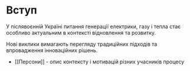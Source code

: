 # Вступ

У післявоєнній Україні питання генерації електрики, газу і тепла стає особливо актуальним в контексті відновлення та розвитку. 

Нові виклики вимагають перегляду традиційних підходів та впровадження інноваційних рішень.

- [[Персони]] - опис контексту і мотивацій різних учасників процесу